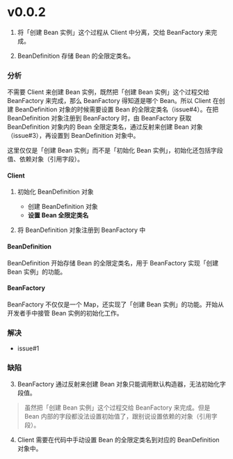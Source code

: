 # v0.0.2

1. 将「创建 Bean 实例」这个过程从 Client 中分离，交给 BeanFactory 来完成。

2. BeanDefinition 存储 Bean 的全限定类名。


### 分析

不需要 Client 来创建 Bean 实例，既然把「创建 Bean 实例」这个过程交给 BeanFactory 来完成，那么 BeanFactory 得知道是哪个 Bean。所以 Client 在创建 BeanDefinition 对象的时候需要设置 Bean 的全限定类名（issue#4）。在把 BeanDefinition 对象注册到 BeanFactory 时，由 BeanFactory 获取 BeanDefinition 对象内的 Bean 全限定类名，通过反射来创建 Bean 对象（issue#3），再设置到 BeanDefinition 对象中。

这里仅仅是「创建 Bean 实例」而不是「初始化 Bean 实例」，初始化还包括字段值、依赖对象（引用字段）。

#### Client

1. 初始化 BeanDefinition 对象
    - 创建 BeanDefinition 对象
    - **设置 Bean 全限定类名**

2. 将 BeanDefinition 对象注册到 BeanFactory 中

#### BeanDefinition

BeanDefinition 开始存储 Bean 的全限定类名，用于 BeanFactory 实现「创建 Bean 实例」的功能。

#### BeanFactory

BeanFactory 不仅仅是一个 Map，还实现了「创建 Bean 实例」的功能。开始从开发者手中接管 Bean 实例的初始化工作。


### 解决

- issue#1


### 缺陷

3. BeanFactory 通过反射来创建 Bean 对象只能调用默认构造器，无法初始化字段值。

> 虽然把「创建 Bean 实例」这个过程交给 BeanFactory 来完成。但是 Bean 内部的字段都没法设置初始值了，跟别说设置依赖的对象（引用字段）。

4. Client 需要在代码中手动设置 Bean 的全限定类名到对应的 BeanDefinition 对象中。